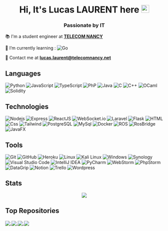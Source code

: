 <h1 align="center">
  Hi, It's Lucas LAURENT here <img src="https://media.giphy.com/media/hvRJCLFzcasrR4ia7z/giphy.gif" width="25px" height="25px">
</h1>
<h3 align="center">
  Passionate by IT
</h3>

📚 I'm a student engineer at [**TELECOM NANCY**](https://telecomnancy.univ-lorraine.fr/)

🌱 I’m currently learning : ![Go](https://img.shields.io/badge/Go-00ADD8?style=for-the-badge&logo=go&logoColor=white&style=flat)

📮 Contact me at [**lucas.laurent@telecomnancy.net**](mailto:lucas.laurent@telecomnancy.net)

[//]: # (- 📫 How to reach me: [![Linkedin]&#40;https://img.shields.io/badge/linkedin-0077B5?logo=linkedin&logoColor=white&style=flat&#41;]&#40;https://www.linkedin.com/in/lucas-laurent06/&#41;)

## Languages 

  ![Python](https://img.shields.io/badge/Python-3776AB?style=for-the-badge&logo=python&logoColor=white&style=flat)
  ![JavaScript](https://img.shields.io/badge/JavaScript-F7DF1E?logo=javascript&logoColor=white&style=flat)
  ![TypeScript](https://img.shields.io/badge/TypeScript-3178C6?style=for-the-badge&logo=typescript&logoColor=white&style=flat)
  ![PhP](https://img.shields.io/badge/PHP-777BB4?style=for-the-badge&logo=php&logoColor=white&style=flat)
  ![Java](https://img.shields.io/badge/Java-ED8B00?style=for-the-badge&logo=java&logoColor=white&style=flat)
  ![C](https://img.shields.io/badge/C-00599C?style=for-the-badge&logo=c&logoColor=white&style=flat)
  ![C++](https://img.shields.io/badge/C++-00599C?style=for-the-badge&logo=c%2B%2B&logoColor=white&style=flat)
  ![OCaml](https://img.shields.io/badge/OCaml-430098?style=flat&logo=OCaml&logoColor=FFFFFF&color=EC6813)
  ![Solidity](https://img.shields.io/badge/Solidity-363636?style=for-the-badge&logo=solidity&logoColor=white&style=flat)

## Technologies

  ![Nodejs](https://img.shields.io/badge/Node.js-339933?logo=node.js&logoColor=white&style=flat)
  ![Express](https://img.shields.io/badge/Express-000000?style=for-the-badge&logo=express&logoColor=white&style=flat)
  ![ReactJS](https://img.shields.io/badge/React-20232A?style=for-the-badge&logo=react&logoColor=61DAFB&style=flat)
  ![WebSocket.io](https://img.shields.io/badge/WebSocket.io-000000?style=for-the-badge&logo=websocket&logoColor=white&style=flat)
  ![Laravel](https://img.shields.io/badge/Laravel-FF2D20?style=for-the-badge&logo=laravel&logoColor=white&style=flat)
  ![Flask](https://img.shields.io/badge/Flask-000000?style=for-the-badge&logo=flask&logoColor=white&style=flat)
  ![HTML](https://img.shields.io/badge/HTML-E34F26?logo=html5&logoColor=white&style=flat)
  ![Css](https://img.shields.io/badge/CSS-1572B6?logo=css3&logoColor=white&style=flat)
  ![Tailwind](https://img.shields.io/badge/Tailwind_CSS-38B2AC?style=for-the-badge&logo=tailwind-css&logoColor=white&style=flat)
  ![PostgreSQL](https://img.shields.io/badge/PostgreSQL-336791?logo=postgresql&logoColor=white&style=flat)
  ![MySql](https://img.shields.io/badge/MySQL-00000F?style=for-the-badge&logo=mysql&logoColor=white&style=flat)
  ![Docker](https://img.shields.io/badge/Docker-2CA5E0?style=for-the-badge&logo=docker&logoColor=white&style=flat)
  ![ROS](https://img.shields.io/badge/ROS-2D3C44?style=for-the-badge&logo=ros&logoColor=white&style=flat)
  ![RosBridge](https://img.shields.io/badge/RosBridge-2D3C44?style=flat&logo=ros&logoColor=FFFFFF&color=2D3C44)
  ![JavaFX](https://img.shields.io/badge/JavaFX-00838F?style=for-the-badge&logo=javafx&logoColor=white&style=flat)

## Tools

  ![Git](https://img.shields.io/badge/Git-F05032?logo=git&logoColor=white&style=flat)
  ![GitHub](https://img.shields.io/badge/GitHub-181717?logo=github&logoColor=white&style=flat)
  ![Heroku](https://img.shields.io/badge/Heroku-430098?logo=heroku&logoColor=white&style=flat)
  ![Linux](https://img.shields.io/badge/Linux-FCC624?style=for-the-badge&logo=linux&logoColor=black&style=flat)
  ![Kali Linux](https://img.shields.io/badge/Kali_Linux-557C94?style=for-the-badge&logo=kali-linux&logoColor=white&style=flat)
  ![Windows](https://img.shields.io/badge/Windows-0078D6?logo=windows&logoColor=white&style=flat)
  ![Synology](https://img.shields.io/badge/Synology-0066CC?style=for-the-badge&logo=synology&logoColor=white&style=flat)
  ![Visual Studio Code](https://img.shields.io/badge/VisualStudioCode-007ACC?logo=visual+studio+code&logoColor=white&style=flat)
  ![IntelliJ IDEA](https://img.shields.io/badge/IntelliJIDEA-000000.svg?style=for-the-badge&logo=intellij-idea&logoColor=white&style=flat)
  ![PyCharm](https://img.shields.io/badge/PyCharm-000000.svg?style=for-the-badge&logo=pycharm&logoColor=white&style=flat)
  ![WebStorm](https://img.shields.io/badge/WebStorm-000000.svg?style=for-the-badge&logo=webstorm&logoColor=white&style=flat)
  ![PhpStorm](https://img.shields.io/badge/PhpStorm-000000.svg?style=for-the-badge&logo=phpstorm&logoColor=white&style=flat)
  ![DataGrip](https://img.shields.io/badge/DataGrip-000000.svg?style=for-the-badge&logo=datagrip&logoColor=white&style=flat)
  ![Notion](https://img.shields.io/badge/Notion-000000?style=for-the-badge&logo=notion&logoColor=white&style=flat)
  ![Trello](https://img.shields.io/badge/Trello-0052CC?style=for-the-badge&logo=trello&logoColor=white&style=flat)
  ![Wordpress](https://img.shields.io/badge/Wordpress-21759B?style=for-the-badge&logo=wordpress&logoColor=white&style=flat)

## Stats

<div align="center"><img src="https://github-readme-stats.vercel.app/api/top-langs/?username=Kour0&layout=compact"/></div>

## Top Repositories


<a href="https://github.com/kour0/CompilerMiniAda">
  <img align="center" src="https://github-readme-stats.vercel.app/api/pin/?username=kour0&repo=CompilerMiniAda&theme=buefy" />
</a>
<a href="https://github.com/kour0/TheSharedGarden">
  <img align="center" src="https://github-readme-stats.vercel.app/api/pin/?username=kour0&repo=TheSharedGarden&theme=buefy" />
</a>
<a href="https://github.com/kour0/DirectDealing">
  <img align="center" src="https://github-readme-stats.vercel.app/api/pin/?username=kour0&repo=DirectDealing&theme=buefy" />
</a>
<a href="https://github.com/kour0/Nmap">
  <img align="center" src="https://github-readme-stats.vercel.app/api/pin/?username=kour0&repo=Nmap&theme=buefy" />
</a>

<br />
<br />
